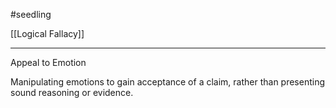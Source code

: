 #seedling

[[Logical Fallacy]]

---

Appeal to Emotion

Manipulating emotions to gain acceptance of a claim, rather than presenting sound reasoning or evidence.